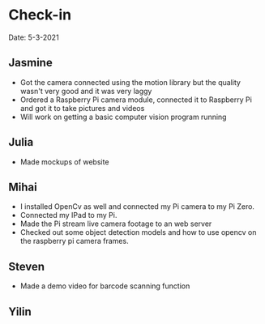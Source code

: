 # Check-in

Date: 5-3-2021

## Jasmine
- Got the camera connected using the motion library but the quality wasn't very good and it was very laggy
- Ordered a Raspberry Pi camera module, connected it to Raspberry Pi and got it to take pictures and videos
- Will work on getting a basic computer vision program running

## Julia
- Made mockups of website

## Mihai
- I installed OpenCv as well and connected my Pi camera to my Pi Zero.
- Connected my IPad to my Pi.
- Made the Pi stream live camera footage to an web server
- Checked out some object detection models and how to use opencv on the raspberry pi camera frames.

## Steven
- Made a demo video for barcode scanning function

## Yilin